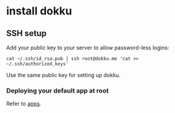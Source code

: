 # install dokku

## SSH setup

Add your public key to your server to allow password-less logins:

```ssh
cat ~/.ssh/id_rsa.pub | ssh root@dokku.me 'cat >> ~/.ssh/authorized_keys'
```

Use the same public key for setting up dokku.

### Deploying your default app at root

Refer to [apps](./apps.md).
